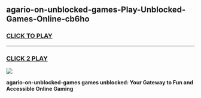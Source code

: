 
## agario-on-unblocked-games-Play-Unblocked-Games-Online-cb6ho
<h3>
<a href="https://premium76.site?title=agario-on-unblocked-games&ref=25A">CLICK TO PLAY</a></h3>
<hr>

<h3>
<a href="https://premium76.site?title=agario-on-unblocked-games&ref=25A">CLICK 2 PLAY</a>
  
</h3>

<a href="https://premium76.site?title=agario-on-unblocked-games&ref=25A"><img src="https://clearcache.store/games.png"></a>


**agario-on-unblocked-games games unblocked: Your Gateway to Fun and Accessible Online Gaming**
